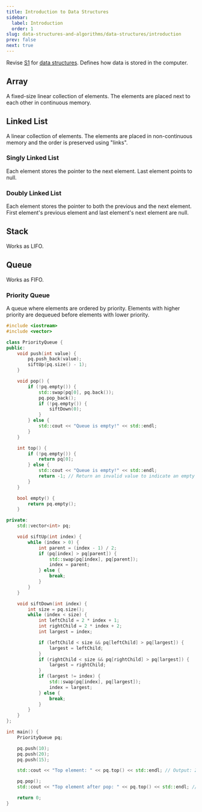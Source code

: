 ```yaml
---
title: Introduction to Data Structures
sidebar:
  label: Introduction
  order: 1
slug: data-structures-and-algorithms/data-structures/introduction
prev: false
next: true
---
```


Revise [S1](https://s1.sahithyan.dev) for
[data structures](https://s1.sahithyan.dev/programming-fundamentals/b-book/data-types/).
Defines how data is stored in the computer.

## Array

A fixed-size linear collection of elements. The elements are placed next to each
other in continuous memory.

## Linked List

A linear collection of elements. The elements are placed in non-continuous
memory and the order is preserved using "links".

### Singly Linked List

Each element stores the pointer to the next element. Last element points to
null.

### Doubly Linked List

Each element stores the pointer to both the previous and the next element. First
element's previous element and last element's next element are null.

## Stack

Works as LIFO.

## Queue

Works as FIFO.

### Priority Queue

A queue where elements are ordered by priority. Elements with higher priority are
dequeued before elements with lower priority.

```cpp
#include <iostream>
#include <vector>

class PriorityQueue {
public:
    void push(int value) {
        pq.push_back(value);
        siftUp(pq.size() - 1);
    }

    void pop() {
        if (!pq.empty()) {
            std::swap(pq[0], pq.back());
            pq.pop_back();
            if (!pq.empty()) {
                siftDown(0);
            }
        } else {
            std::cout << "Queue is empty!" << std::endl;
        }
    }

    int top() {
        if (!pq.empty()) {
            return pq[0];
        } else {
            std::cout << "Queue is empty!" << std::endl;
            return -1; // Return an invalid value to indicate an empty queue
        }
    }

    bool empty() {
        return pq.empty();
    }

private:
    std::vector<int> pq;

    void siftUp(int index) {
        while (index > 0) {
            int parent = (index - 1) / 2;
            if (pq[index] > pq[parent]) {
                std::swap(pq[index], pq[parent]);
                index = parent;
            } else {
                break;
            }
        }
    }

    void siftDown(int index) {
        int size = pq.size();
        while (index < size) {
            int leftChild = 2 * index + 1;
            int rightChild = 2 * index + 2;
            int largest = index;

            if (leftChild < size && pq[leftChild] > pq[largest]) {
                largest = leftChild;
            }
            if (rightChild < size && pq[rightChild] > pq[largest]) {
                largest = rightChild;
            }
            if (largest != index) {
                std::swap(pq[index], pq[largest]);
                index = largest;
            } else {
                break;
            }
        }
    }
};

int main() {
    PriorityQueue pq;

    pq.push(10);
    pq.push(20);
    pq.push(15);

    std::cout << "Top element: " << pq.top() << std::endl; // Output: 20

    pq.pop();
    std::cout << "Top element after pop: " << pq.top() << std::endl; // Output: 15

    return 0;
}
```

